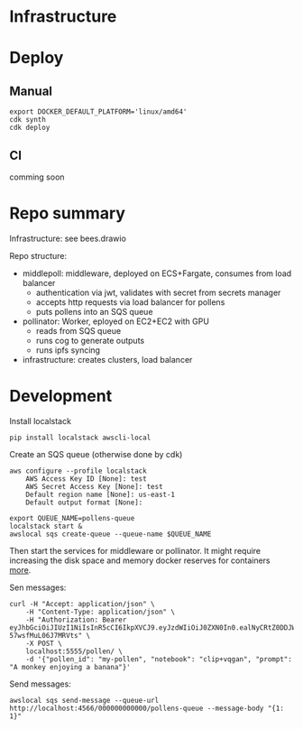 # Infrastructure

# Deploy
## Manual
```
export DOCKER_DEFAULT_PLATFORM='linux/amd64'
cdk synth
cdk deploy
```

## CI
comming soon

# Repo summary
Infrastructure: see bees.drawio

Repo structure:
- middlepoll: middleware, deployed on ECS+Fargate, consumes from load balancer
    - authentication via jwt, validates with secret from secrets manager
    - accepts http requests via load balancer for pollens
    - puts pollens into an SQS queue
- pollinator: Worker, eployed on EC2+EC2 with GPU
    - reads from SQS queue
    - runs cog to generate outputs
    - runs ipfs syncing
- infrastructure: creates clusters, load balancer

# Development
Install localstack
```
pip install localstack awscli-local
```
Create an SQS queue (otherwise done by cdk)
```
aws configure --profile localstack
    AWS Access Key ID [None]: test
    AWS Secret Access Key [None]: test
    Default region name [None]: us-east-1
    Default output format [None]:

export QUEUE_NAME=pollens-queue
localstack start &
awslocal sqs create-queue --queue-name $QUEUE_NAME
```
Then start the services for middleware or pollinator. It might require increasing the disk space and memory docker reserves for containers [more](https://stackoverflow.com/questions/41813774/no-space-left-on-device-when-pulling-an-image).

Sen messages:
```
curl -H "Accept: application/json" \
    -H "Content-Type: application/json" \
    -H "Authorization: Bearer eyJhbGciOiJIUzI1NiIsInR5cCI6IkpXVCJ9.eyJzdWIiOiJ0ZXN0In0.ealNyCRtZ0DDJWmexGomcWQll-57wsfMuL06J7MRVts" \
    -X POST \
    localhost:5555/pollen/ \
    -d '{"pollen_id": "my-pollen", "notebook": "clip+vqgan", "prompt": "A monkey enjoying a banana"}'
```


Send messages:
```
awslocal sqs send-message --queue-url http://localhost:4566/000000000000/pollens-queue --message-body "{1: 1}"
```